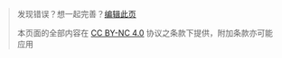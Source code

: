 >  发现错误？想一起完善？<a id="btn-startedit" href="/#/md/edit">编辑此页</a>
>
>  本页面的全部内容在 [CC BY-NC 4.0](https://creativecommons.org/licenses/by-nc/4.0/legalcode.zh-hans) 协议之条款下提供，附加条款亦可能应用